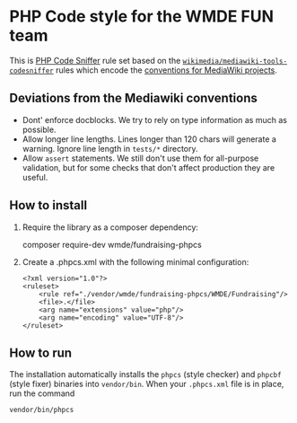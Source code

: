 # PHP Code style for the WMDE FUN team

This is [PHP Code Sniffer](https://github.com/squizlabs/PHP_CodeSniffer) rule set based on the
[`wikimedia/mediawiki-tools-codesniffer`](https://github.com/wikimedia/mediawiki-tools-codesniffer)
rules which encode the [conventions for MediaWiki
projects](https://www.mediawiki.org/wiki/Manual:Coding_conventions/PHP).

## Deviations from the Mediawiki conventions

* Dont' enforce docblocks. We try to rely on type information as much as
  possible.
* Allow longer line lengths. Lines longer than 120 chars will generate a
  warning. Ignore line length in `tests/*` directory.
* Allow `assert` statements. We still don't use them for all-purpose
  validation, but for some checks that don't affect production they are
  useful.

## How to install

1. Require the library as a composer dependency:

	composer require-dev wmde/fundraising-phpcs


2. Create a .phpcs.xml with the following minimal configuration:

    ```
    <?xml version="1.0"?>
    <ruleset>
    	<rule ref="./vendor/wmde/fundraising-phpcs/WMDE/Fundraising"/>
    	<file>.</file>
    	<arg name="extensions" value="php"/>
    	<arg name="encoding" value="UTF-8"/>
    </ruleset>
    ```
	
## How to run

The installation automatically installs the `phpcs` (style checker) and
`phpcbf` (style fixer) binaries into `vendor/bin`. When your `.phpcs.xml`
file is in place, run the command

	vendor/bin/phpcs
	

